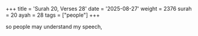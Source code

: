 +++
title = 'Surah 20, Verses 28'
date = '2025-08-27'
weight = 2376
surah = 20
ayah = 28
tags = ["people"]
+++

so people may understand my speech,
